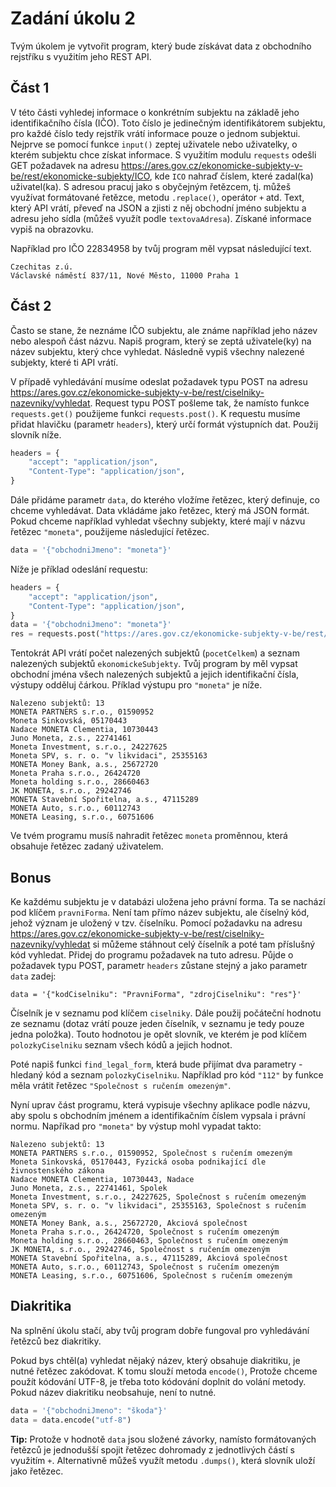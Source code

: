 # Zadání úkolu 2

Tvým úkolem je vytvořit program, který bude získávat data z obchodního rejstříku s využitím jeho REST API.

## Část 1

V této části vyhledej informace o konkrétním subjektu na základě jeho identifikačního čísla (IČO). Toto číslo je jedinečným identifikátorem subjektu, pro každé číslo tedy rejstřík vrátí informace pouze o jednom subjektui. Nejprve se pomocí funkce `input()` zeptej uživatele nebo uživatelky, o kterém subjektu chce získat informace. S využitím modulu `requests` odešli GET požadavek na adresu <https://ares.gov.cz/ekonomicke-subjekty-v-be/rest/ekonomicke-subjekty/ICO>, kde `ICO` nahraď číslem, které zadal(ka) uživatel(ka). S adresou pracuj jako s obyčejným řetězcem, tj. můžeš využívat formátované řetězce, metodu `.replace()`, operátor `+` atd. Text, který API vrátí, převeď na JSON a zjisti z něj obchodní jméno subjektu a adresu jeho sídla (můžeš využít podle `textovaAdresa`). Získané informace vypiš na obrazovku.

Například pro IČO 22834958 by tvůj program měl vypsat následující text.

```
Czechitas z.ú.
Václavské náměstí 837/11, Nové Město, 11000 Praha 1
```

## Část 2

Často se stane, že neznáme IČO subjektu, ale známe například jeho název nebo alespoň část názvu. Napiš program, který se zeptá uživatele(ky) na název subjektu, který chce vyhledat. Následně vypiš všechny nalezené subjekty, které ti API vrátí.

V případě vyhledávání musíme odeslat požadavek typu POST na adresu <https://ares.gov.cz/ekonomicke-subjekty-v-be/rest/ciselniky-nazevniky/vyhledat>. Request typu POST pošleme tak, že namísto funkce `requests.get()` použijeme funkci `requests.post()`. K requestu musíme přidat hlavičku (parametr `headers`), který určí formát výstupních dat. Použij slovník níže.

```py
headers = {
    "accept": "application/json",
    "Content-Type": "application/json",
}
```

Dále přidáme parametr `data`, do kterého vložíme řetězec, který definuje, co chceme vyhledávat. Data vkládáme jako řetězec, který má JSON formát. Pokud chceme například vyhledat všechny subjekty, které mají v názvu řetězec `"moneta"`, použijeme následující řetězec.

```py
data = '{"obchodniJmeno": "moneta"}'
```

Níže je příklad odeslání requestu:

```py
headers = {
    "accept": "application/json",
    "Content-Type": "application/json",
}
data = '{"obchodniJmeno": "moneta"}'
res = requests.post("https://ares.gov.cz/ekonomicke-subjekty-v-be/rest/ekonomicke-subjekty/vyhledat", headers=headers, data=data)
```

Tentokrát API vrátí počet nalezených subjektů (`pocetCelkem`) a seznam nalezených subjektů `ekonomickeSubjekty`. Tvůj program by měl vypsat obchodní jména všech nalezených subjektů a jejich identifikační čísla, výstupy odděluj čárkou. Příklad výstupu pro `"moneta"` je níže.

```
Nalezeno subjektů: 13
MONETA PARTNERS s.r.o., 01590952
Moneta Sinkovská, 05170443
Nadace MONETA Clementia, 10730443
Juno Moneta, z.s., 22741461
Moneta Investment, s.r.o., 24227625
Moneta SPV, s. r. o. "v likvidaci", 25355163
MONETA Money Bank, a.s., 25672720
Moneta Praha s.r.o., 26424720
Moneta holding s.r.o., 28660463
JK MONETA, s.r.o., 29242746
MONETA Stavební Spořitelna, a.s., 47115289
MONETA Auto, s.r.o., 60112743
MONETA Leasing, s.r.o., 60751606
```

Ve tvém programu musíš nahradit řetězec `moneta` proměnnou, která obsahuje řetězec zadaný uživatelem.

## Bonus

Ke každému subjektu je v databázi uložena jeho právní forma. Ta se nachází pod klíčem `pravniForma`. Není tam přímo název subjektu, ale číselný kód, jehož význam je uložený v tzv. číselníku. Pomocí požadavku na adresu <https://ares.gov.cz/ekonomicke-subjekty-v-be/rest/ciselniky-nazevniky/vyhledat> si můžeme stáhnout celý číselník a poté tam příslušný kód vyhledat. Přidej do programu požadavek na tuto adresu. Půjde o požadavek typu POST, parametr `headers` zůstane stejný a jako parametr `data` zadej:

```
data = '{"kodCiselniku": "PravniForma", "zdrojCiselniku": "res"}'
```

Číselník je v seznamu pod klíčem `ciselniky`. Dále použij počáteční hodnotu ze seznamu (dotaz vrátí pouze jeden číselník, v seznamu je tedy pouze jedna položka). Touto hodnotou je opět slovník, ve kterém je pod klíčem `polozkyCiselniku` seznam všech kódů a jejich hodnot.

Poté napiš funkci `find_legal_form`, která bude přijímat dva parametry - hledaný kód a seznam `polozkyCiselniku`. Například pro kód `"112"` by funkce měla vrátit řetězec `"Společnost s ručením omezeným"`.

Nyní uprav část programu, která vypisuje všechny aplikace podle názvu, aby spolu s obchodním jménem a identifikačním číslem vypsala i právní normu. Napříkad pro `"moneta"` by výstup mohl vypadat takto:

```
Nalezeno subjektů: 13
MONETA PARTNERS s.r.o., 01590952, Společnost s ručením omezeným
Moneta Sinkovská, 05170443, Fyzická osoba podnikající dle živnostenského zákona
Nadace MONETA Clementia, 10730443, Nadace
Juno Moneta, z.s., 22741461, Spolek
Moneta Investment, s.r.o., 24227625, Společnost s ručením omezeným
Moneta SPV, s. r. o. "v likvidaci", 25355163, Společnost s ručením omezeným
MONETA Money Bank, a.s., 25672720, Akciová společnost
Moneta Praha s.r.o., 26424720, Společnost s ručením omezeným
Moneta holding s.r.o., 28660463, Společnost s ručením omezeným
JK MONETA, s.r.o., 29242746, Společnost s ručením omezeným
MONETA Stavební Spořitelna, a.s., 47115289, Akciová společnost
MONETA Auto, s.r.o., 60112743, Společnost s ručením omezeným
MONETA Leasing, s.r.o., 60751606, Společnost s ručením omezeným
```

## Diakritika

Na splnění úkolu stačí, aby tvůj program dobře fungoval pro vyhledávání řetězců bez diakritiky.

Pokud bys chtěl(a) vyhledat nějaký název, který obsahuje diakritiku, je nutné řetězec zakódovat. K tomu slouží metoda `encode()`, Protože chceme použít kódování UTF-8, je třeba toto kódování doplnit do volání metody. Pokud název diakritiku neobsahuje, není to nutné.

```py
data = '{"obchodniJmeno": "škoda"}'
data = data.encode("utf-8")
```

**Tip:** Protože v hodnotě `data` jsou složené závorky, namísto formátovaných řetězců je jednodušší spojit řetězec dohromady z jednotlivých částí s využitím `+`. Alternativně můžeš využít metodu `.dumps()`, která slovník uloží jako řetězec.
